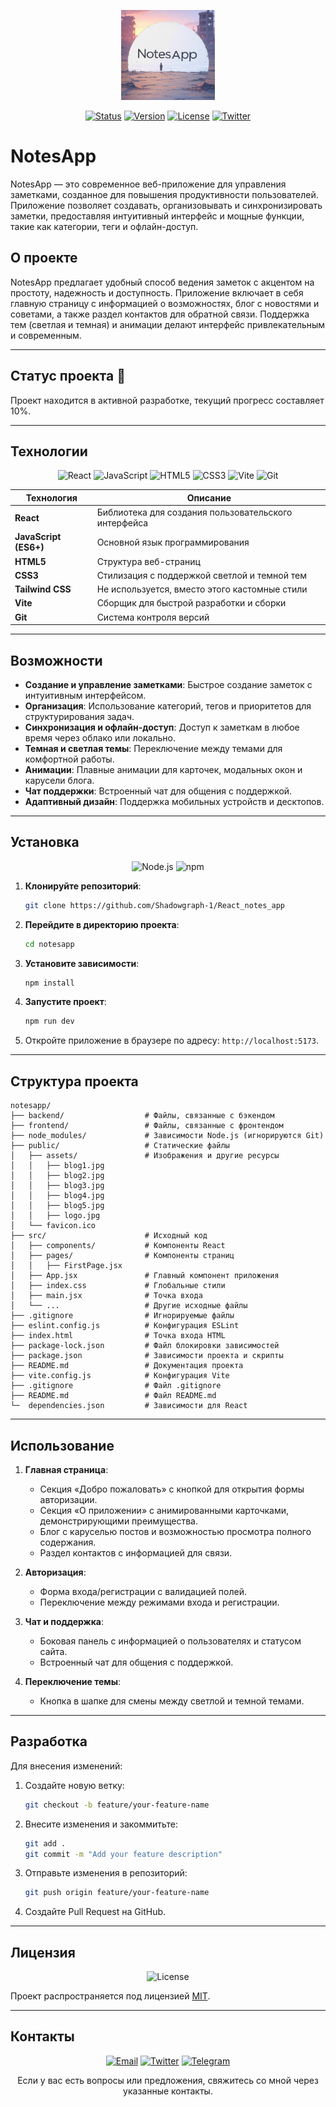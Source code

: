 <p align="center">
  <img src="frontend/src/assets/logo.jpg" alt="NotesApp Logo" width="150">
</p>

<p align="center">
  <a href="https://github.com/your-username/notesapp"><img src="https://img.shields.io/badge/status-active-brightgreen.svg?style=for-the-badge" alt="Status"></a>
  <a href="https://github.com/your-username/notesapp/releases"><img src="https://img.shields.io/badge/version-1.0.0-blue.svg?style=for-the-badge" alt="Version"></a>
  <a href="https://github.com/your-username/notesapp/blob/main/LICENSE"><img src="https://img.shields.io/badge/License-MIT-green.svg?style=for-the-badge" alt="License"></a>
  <a href="https://twitter.com/notesapp"><img src="https://img.shields.io/badge/Twitter-@NotesApp-1DA1F2.svg?style=for-the-badge&logo=twitter" alt="Twitter"></a>
</p>

# NotesApp

NotesApp — это современное веб-приложение для управления заметками, созданное для повышения продуктивности пользователей. Приложение позволяет создавать, организовывать и синхронизировать заметки, предоставляя интуитивный интерфейс и мощные функции, такие как категории, теги и офлайн-доступ.

## О проекте

NotesApp предлагает удобный способ ведения заметок с акцентом на простоту, надежность и доступность. Приложение включает в себя главную страницу с информацией о возможностях, блог с новостями и советами, а также раздел контактов для обратной связи. Поддержка тем (светлая и темная) и анимации делают интерфейс привлекательным и современным.

---

## Статус проекта 🚀


Проект находится в активной разработке, текущий прогресс составляет 10%. 

---

## Технологии

<p align="center">
  <img src="https://img.shields.io/badge/react-%2320232a.svg?style=for-the-badge&logo=react&logoColor=%2361DAFB" alt="React">
  <img src="https://img.shields.io/badge/javascript-%23323330.svg?style=for-the-badge&logo=javascript&logoColor=%23F7DF1E" alt="JavaScript">
  <img src="https://img.shields.io/badge/html5-%23E34F26.svg?style=for-the-badge&logo=html5&logoColor=white" alt="HTML5">
  <img src="https://img.shields.io/badge/css3-%231572B6.svg?style=for-the-badge&logo=css3&logoColor=white" alt="CSS3">
  <img src="https://img.shields.io/badge/vite-%23646CFF.svg?style=for-the-badge&logo=vite&logoColor=white" alt="Vite">
  <img src="https://img.shields.io/badge/git-%23F05033.svg?style=for-the-badge&logo=git&logoColor=white" alt="Git">
</p>

| Технология | Описание |
|------------|----------|
| **React** | Библиотека для создания пользовательского интерфейса |
| **JavaScript (ES6+)** | Основной язык программирования |
| **HTML5** | Структура веб-страниц |
| **CSS3** | Стилизация с поддержкой светлой и темной тем |
| **Tailwind CSS** | Не используется, вместо этого кастомные стили |
| **Vite** | Сборщик для быстрой разработки и сборки |
| **Git** | Система контроля версий |

---

## Возможности

- **Создание и управление заметками**: Быстрое создание заметок с интуитивным интерфейсом.
- **Организация**: Использование категорий, тегов и приоритетов для структурирования задач.
- **Синхронизация и офлайн-доступ**: Доступ к заметкам в любое время через облако или локально.
- **Темная и светлая темы**: Переключение между темами для комфортной работы.
- **Анимации**: Плавные анимации для карточек, модальных окон и карусели блога.
- **Чат поддержки**: Встроенный чат для общения с поддержкой.
- **Адаптивный дизайн**: Поддержка мобильных устройств и десктопов.

---

## Установка

<p align="center">
  <img src="https://img.shields.io/badge/node.js-%2343853D.svg?style=for-the-badge&logo=node.js&logoColor=white" alt="Node.js">
  <img src="https://img.shields.io/badge/npm-%23CB3837.svg?style=for-the-badge&logo=npm&logoColor=white" alt="npm">
</p>

1. **Клонируйте репозиторий**:
   ```bash
   git clone https://github.com/Shadowgraph-1/React_notes_app
   ```

2. **Перейдите в директорию проекта**:
   ```bash
   cd notesapp
   ```

3. **Установите зависимости**:
   ```bash
   npm install
   ```

4. **Запустите проект**:
   ```bash
   npm run dev
   ```

5. Откройте приложение в браузере по адресу: `http://localhost:5173`.

---

## Структура проекта

```plaintext
notesapp/
├── backend/                  # Файлы, связанные с бэкендом
├── frontend/                 # Файлы, связанные с фронтендом
├── node_modules/             # Зависимости Node.js (игнорируются Git)
├── public/                   # Статические файлы
│   ├── assets/               # Изображения и другие ресурсы
│   │   ├── blog1.jpg
│   │   ├── blog2.jpg
│   │   ├── blog3.jpg
│   │   ├── blog4.jpg
│   │   ├── blog5.jpg
│   │   ├── logo.jpg 
│   └── favicon.ico
├── src/                      # Исходный код
│   ├── components/           # Компоненты React
│   ├── pages/                # Компоненты страниц
│   │   ├── FirstPage.jsx
│   ├── App.jsx               # Главный компонент приложения
│   ├── index.css             # Глобальные стили
│   ├── main.jsx              # Точка входа
│   └── ...                   # Другие исходные файлы
├── .gitignore                # Игнорируемые файлы
├── eslint.config.js          # Конфигурация ESLint
├── index.html                # Точка входа HTML
├── package-lock.json         # Файл блокировки зависимостей
├── package.json              # Зависимости проекта и скрипты
├── README.md                 # Документация проекта
├── vite.config.js            # Конфигурация Vite
├── .gitignore                # Файл .gitignore
├── README.md                 # Файл README.md
└─  dependencies.json         # Зависимости для React
```

---

## Использование

1. **Главная страница**:
   - Секция «Добро пожаловать» с кнопкой для открытия формы авторизации.
   - Секция «О приложении» с анимированными карточками, демонстрирующими преимущества.
   - Блог с каруселью постов и возможностью просмотра полного содержания.
   - Раздел контактов с информацией для связи.

2. **Авторизация**:
   - Форма входа/регистрации с валидацией полей.
   - Переключение между режимами входа и регистрации.

3. **Чат и поддержка**:
   - Боковая панель с информацией о пользователях и статусом сайта.
   - Встроенный чат для общения с поддержкой.

4. **Переключение темы**:
   - Кнопка в шапке для смены между светлой и темной темами.

---

## Разработка

Для внесения изменений:

1. Создайте новую ветку:
   ```bash
   git checkout -b feature/your-feature-name
   ```

2. Внесите изменения и закоммитьте:
   ```bash
   git add .
   git commit -m "Add your feature description"
   ```

3. Отправьте изменения в репозиторий:
   ```bash
   git push origin feature/your-feature-name
   ```

4. Создайте Pull Request на GitHub.

---

## Лицензия

<p align="center">
  <img src="https://img.shields.io/badge/License-MIT-green.svg?style=for-the-badge" alt="License">
</p>

Проект распространяется под лицензией [MIT](LICENSE).

---

## Контакты

<p align="center">
  <a href="mailto:support@notesapp.com"><img src="https://img.shields.io/badge/Email-litvin4chuk@mail.ru-D14836.svg?style=plastic&logo=gmail" alt="Email"></a>
  <a href="https://twitter.com/notesapp"><img src="https://img.shields.io/badge/Twitter-@PiterKoll-1DA1F2.svg?style=plastic&logo=twitter" alt="Twitter"></a>
  <a href="https://t.me/SGraphP"><img src="https://img.shields.io/badge/Telegram-Join%20Telegram-0088cc.svg?style=plastic&logo=telegram" alt="Telegram"></a>
</p>


<p align="center">
   Если у вас есть вопросы или предложения, свяжитесь со мной через указанные контакты.
</p>